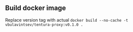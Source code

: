 ## Build docker image

  Replace version tag with actual
  `docker build --no-cache -t vbulavintsev/tentura-proxy:v0.1.0 .`
